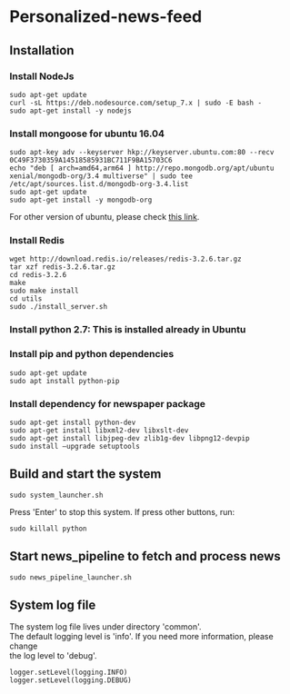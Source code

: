 # Personalized-news-feed

## Installation
### Install NodeJs
```
sudo apt-get update
curl -sL https://deb.nodesource.com/setup_7.x | sudo -E bash -
sudo apt-get install -y nodejs
```

### Install mongoose for ubuntu 16.04
```
sudo apt-key adv --keyserver hkp://keyserver.ubuntu.com:80 --recv 0C49F3730359A14518585931BC711F9BA15703C6
echo "deb [ arch=amd64,arm64 ] http://repo.mongodb.org/apt/ubuntu xenial/mongodb-org/3.4 multiverse" | sudo tee /etc/apt/sources.list.d/mongodb-org-3.4.list
sudo apt-get update
sudo apt-get install -y mongodb-org
```

For other version of ubuntu, please check [this link](https://docs.mongodb.com/manual/tutorial/install-mongodb-on-ubuntu/).

### Install Redis
```
wget http://download.redis.io/releases/redis-3.2.6.tar.gz
tar xzf redis-3.2.6.tar.gz
cd redis-3.2.6
make
sudo make install
cd utils
sudo ./install_server.sh
```

### Install python 2.7: This is installed already in Ubuntu
### Install pip and python dependencies
```
sudo apt-get update
sudo apt install python-pip
```

### Install dependency for newspaper package
```
sudo apt-get install python-dev
sudo apt-get install libxml2-dev libxslt-dev
sudo apt-get install libjpeg-dev zlib1g-dev libpng12-devpip
sudo install —upgrade setuptools
```

## Build and start the system
```
sudo system_launcher.sh
```
Press 'Enter' to stop this system. If press other buttons, run:  
```
sudo killall python
```

## Start news_pipeline to fetch and process news
```
sudo news_pipeline_launcher.sh
```
## System log file
The system log file lives under directory 'common'.  
The default logging level is 'info'. If you need more information, please change  
the log level to 'debug'.
```
logger.setLevel(logging.INFO)
logger.setLevel(logging.DEBUG)
```
